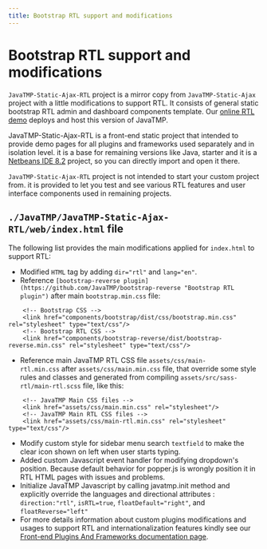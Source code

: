 ```yaml
---
title: Bootstrap RTL support and modifications
---
```

# Bootstrap RTL support and modifications
`JavaTMP-Static-Ajax-RTL` project is a mirror copy from `JavaTMP-Static-Ajax` project with a little modifications to support RTL. It consists of general static bootstrap RTL admin and dashboard components template. Our [online RTL demo](http://demo.javatmp.com/JavaTMP-Static-Ajax-RTL/ "Java Bootstrap RTL Admin And Dashboard Components Template") deploys and host this version of JavaTMP.

JavaTMP-Static-Ajax-RTL is a front-end static project that intended to provide demo pages for all plugins and frameworks used separately and in isolation level. it is a base for remaining versions like Java, starter and it is a [Netbeans IDE 8.2](https://netbeans.org/ "Netbeans IDE") project, so you can directly import and open it there.

`JavaTMP-Static-Ajax-RTL` project is not intended to start your custom project from. it is provided to let you test and see various RTL features and user interface components used in remaining projects.

`./JavaTMP/JavaTMP-Static-Ajax-RTL/web/index.html` file
-------------------------------------------------------

The following list provides the main modifications applied for `index.html` to support RTL:

*   Modified `HTML` tag by adding `dir="rtl"` and `lang="en"`.
*   Reference `[bootstrap-reverse plugin](https://github.com/JavaTMP/bootstrap-reverse "Bootstrap RTL plugin")` after main `bootstrap.min.css` file:
```
    <!-- Bootstrap CSS -->
    <link href="components/bootstrap/dist/css/bootstrap.min.css" rel="stylesheet" type="text/css"/>
    <!-- Bootstrap RTL CSS -->
    <link href="components/bootstrap-reverse/dist/bootstrap-reverse.min.css" rel="stylesheet" type="text/css"/>
```
*   Reference main JavaTMP RTL CSS file `assets/css/main-rtl.min.css` after `assets/css/main.min.css` file, that override some style rules and classes and generated from compiling `assets/src/sass-rtl/main-rtl.scss` file, like this:
```
    <!-- JavaTMP Main CSS files -->
    <link href="assets/css/main.min.css" rel="stylesheet"/>
    <!-- JavaTMP Main RTL CSS files -->
    <link href="assets/css/main-rtl.min.css" rel="stylesheet" type="text/css"/>
```
*   Modify custom style for sidebar menu search `textfield` to make the clear icon shown on left when user starts typing.
*   Added custom Javascript event handler for modifying dropdown's position. Because default behavior for popper.js is wrongly position it in RTL HTML pages with issues and problems.
*   Initialize JavaTMP Javascript by calling javatmp.init method and explicitly override the languages and directional attributes : `direction:"rtl"`, `isRTL=true`, `floatDefault="right"`, and `floatReverse="left"`
*   For more details information about custom plugins modifications and usages to support RTL and internationalization features kindly see our [Front-end Plugins And Frameworks documentation page](/pages/javatmp-front-end-plugins-and-frameworks "JavaTMP Front-end Plugins And Frameworks").
